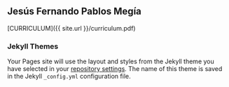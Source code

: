 ## Jesús Fernando Pablos Megía

[CURRICULUM]({{ site.url }}/curriculum.pdf)



### Jekyll Themes

Your Pages site will use the layout and styles from the Jekyll theme you have selected in your [repository settings](https://github.com/jfpablos/jfpablos.github.io/settings/pages). The name of this theme is saved in the Jekyll `_config.yml` configuration file.
